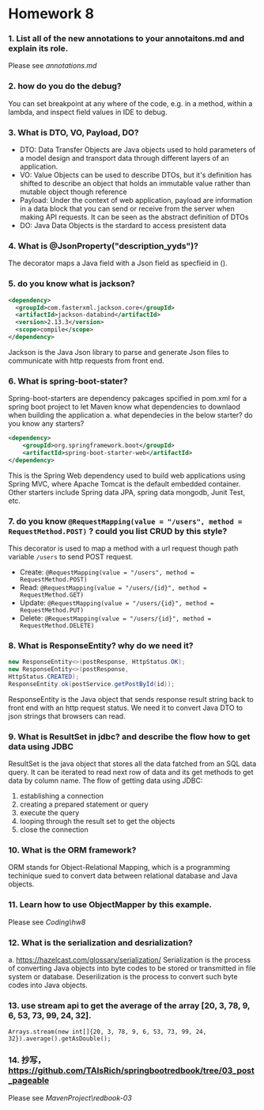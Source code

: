 # Homework 8

### 1. List all of the new annotations to your annotaitons.md and explain its role.
Please see *annotations.md*
### 2. how do you do the debug?
You can set breakpoint at any where of the code, e.g. in a method, within a lambda, and inspect field values in IDE to debug.
### 3. What is DTO, VO, Payload, DO?
- DTO: Data Transfer Objects are Java objects used to hold parameters of a model design and transport data through different layers of an application.
- VO: Value Objects can be used to describe DTOs, but it's definition has shifted to describe an object that holds an immutable value rather than mutable object though reference
- Payload: Under the context of web application, payload are information in a data block that you can send or receive from the server when making API requests. It can be seen as the abstract definition of DTOs
- DO: Java Data Objects is the stardard to access presistent data
### 4. What is @JsonProperty("description_yyds")?
The decorator maps a Java field with a Json field as specfieid in ().
### 5. do you know what is jackson?
```XML
<dependency>
  <groupId>com.fasterxml.jackson.core</groupId>
  <artifactId>jackson-databind</artifactId>
  <version>2.13.3</version>
  <scope>compile</scope>
</dependency>
```
Jackson is the Java Json library to parse and generate Json files to communicate with http requests from front end.
### 6. What is spring-boot-stater?
Spring-boot-starters are dependency pakcages spcified in pom.xml for a spring boot project to let Maven know what dependencies to downlaod when building the application
a. what dependecies in the below starter? do you know any starters?
```XML
<dependency>
    <groupId>org.springframework.boot</groupId>
    <artifactId>spring-boot-starter-web</artifactId>
</dependency>
```
This is the Spring Web dependency used to build web applications using Spring MVC, where Apache Tomcat is the default embedded container.
Other starters include Spring data JPA, spring data mongodb, Junit Test, etc.

### 7. do you know `@RequestMapping(value = "/users", method = RequestMethod.POST)` ? could you list CRUD by this style?
This decorator is used to map a method with a url request though path variable `/users` to send POST request.
- Create: `@RequestMapping(value = "/users", method = RequestMethod.POST)`
- Read: `@RequestMapping(value = "/users/{id}", method = RequestMethod.GET)`
- Update: `@RequestMapping(value = "/users/{id}", method = RequestMethod.PUT)`
- Delete: `@RequestMapping(value = "/users/{id}", method = RequestMethod.DELETE)`

### 8. What is ResponseEntity? why do we need it?
```JAVA
new ResponseEntity<>(postResponse, HttpStatus.OK);
new ResponseEntity<>(postResponse,
HttpStatus.CREATED);
ResponseEntity.ok(postService.getPostById(id));
```
ResponseEntity is the Java object that sends response result string back to front end with an http request status. We need it to convert Java DTO to json strings that browsers can read.

### 9. What is ResultSet in jdbc? and describe the flow how to get data using JDBC
ResultSet is the java object that stores all the data fatched from an SQL data query. It can be iterated to read next row of data and its get methods to get data by column name.
The flow of getting data using JDBC:
1.  establishing a connection
2.  creating a prepared statement or query
3.  execute the query
4.  looping through the result set to get the objects
5.  close the connection 


### 10.  What is the ORM framework?
ORM stands for Object-Relational Mapping, which is a programming techinique sued to convert data between relational database and Java objects.
### 11.  Learn how to use ObjectMapper by this example.
Please see *Coding\hw8*
### 12. What is the serialization and desrialization?
a. https://hazelcast.com/glossary/serialization/
Serialization is the process of converting Java objects into byte codes to be stored or transmitted in file system or database. Deserilization is the process to convert such byte codes into Java objects.
### 13. use stream api to get the average of the array [20, 3, 78, 9, 6, 53, 73, 99, 24, 32].
`Arrays.stream(new int[]{20, 3, 78, 9, 6, 53, 73, 99, 24, 32}).average().getAsDouble();`
### 14. 抄写，https://github.com/TAIsRich/springbootredbook/tree/03_post_pageable
Please see *MavenProject\redbook-03*